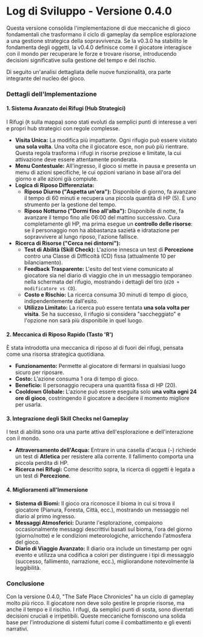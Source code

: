 # Log di Sviluppo - Versione 0.4.0

Questa versione consolida l'implementazione di due meccaniche di gioco fondamentali che trasformano il ciclo di gameplay da semplice esplorazione a una gestione strategica della sopravvivenza. Se la v0.3.0 ha stabilito le fondamenta degli oggetti, la v0.4.0 definisce come il giocatore interagisce con il mondo per recuperare le forze e trovare risorse, introducendo decisioni significative sulla gestione del tempo e del rischio.

Di seguito un'analisi dettagliata delle nuove funzionalità, ora parte integrante del nucleo del gioco.

### Dettagli dell'Implementazione

#### 1. Sistema Avanzato dei Rifugi (Hub Strategici)
I Rifugi (`R` sulla mappa) sono stati evoluti da semplici punti di interesse a veri e propri hub strategici con regole complesse.

- **Visita Unica:** La modifica più impattante. Ogni rifugio può essere visitato **una sola volta**. Una volta che il giocatore esce, non può più rientrare. Questa regola trasforma i rifugi in risorse preziose e limitate, la cui attivazione deve essere attentamente ponderata.
- **Menu Contestuale:** All'ingresso, il gioco si mette in pausa e presenta un menu di azioni specifiche, le cui opzioni variano in base all'ora del giorno e alle azioni già compiute.
- **Logica di Riposo Differenziata:**
  - **Riposo Diurno ("Aspetta un'ora"):** Disponibile di giorno, fa avanzare il tempo di 60 minuti e recupera una piccola quantità di HP (5). È uno strumento per la gestione del tempo.
  - **Riposo Notturno ("Dormi fino all'alba"):** Disponibile di notte, fa avanzare il tempo fino alle 06:00 del mattino successivo. Cura completamente gli HP, ma prima esegue un **controllo delle risorse**: se il personaggio non ha abbastanza sazietà e idratazione per sopravvivere al lungo riposo, l'azione fallisce.
- **Ricerca di Risorse ("Cerca nei dintorni"):**
  - **Test di Abilità (Skill Check):** L'azione innesca un test di **Percezione** contro una Classe di Difficoltà (CD) fissa (attualmente 10 per bilanciamento).
  - **Feedback Trasparente:** L'esito del test viene comunicato al giocatore sia nel diario di viaggio che in un messaggio temporaneo nella schermata del rifugio, mostrando i dettagli del tiro (`d20 + modificatore vs CD`).
  - **Costo e Rischio:** La ricerca consuma 30 minuti di tempo di gioco, indipendentemente dall'esito.
  - **Utilizzo Limitato:** La ricerca può essere tentata **una sola volta per visita**. Se ha successo, il rifugio si considera "saccheggiato" e l'opzione non sarà più disponibile in quel luogo.

#### 2. Meccanica di Riposo Rapido (Tasto 'R')
È stata introdotta una meccanica di riposo al di fuori dei rifugi, pensata come una risorsa strategica quotidiana.

- **Funzionamento:** Permette al giocatore di fermarsi in qualsiasi luogo sicuro per riposare.
- **Costo:** L'azione consuma 1 ora di tempo di gioco.
- **Beneficio:** Il personaggio recupera una quantità fissa di HP (20).
- **Cooldown Globale:** L'azione può essere eseguita solo **una volta ogni 24 ore di gioco**, costringendo il giocatore a decidere il momento migliore per usarla.

#### 3. Integrazione degli Skill Checks nel Gameplay
I test di abilità sono ora una parte attiva dell'esplorazione e dell'interazione con il mondo.

- **Attraversamento dell'Acqua:** Entrare in una casella d'acqua (`~`) richiede un test di **Atletica** per resistere alla corrente. Il fallimento comporta una piccola perdita di HP.
- **Ricerca nei Rifugi:** Come descritto sopra, la ricerca di oggetti è legata a un test di **Percezione**.

#### 4. Miglioramenti all'Immersione
- **Sistema di Biomi:** Il gioco ora riconosce il bioma in cui si trova il giocatore (Pianura, Foresta, Città, ecc.), mostrando un messaggio nel diario al primo ingresso.
- **Messaggi Atmosferici:** Durante l'esplorazione, compaiono occasionalmente messaggi descrittivi basati sul bioma, l'ora del giorno (giorno/notte) e le condizioni meteorologiche, arricchendo l'atmosfera del gioco.
- **Diario di Viaggio Avanzato:** Il diario ora include un timestamp per ogni evento e utilizza una codifica a colori per distinguere i tipi di messaggio (successo, fallimento, narrazione, ecc.), migliorandone notevolmente la leggibilità.

### Conclusione
Con la versione 0.4.0, "The Safe Place Chronicles" ha un ciclo di gameplay molto più ricco. Il giocatore non deve solo gestire le proprie risorse, ma anche il tempo e il rischio. I rifugi, da semplici punti di sosta, sono diventati decisioni cruciali e irripetibili. Queste meccaniche forniscono una solida base per l'introduzione di sistemi futuri come il combattimento e gli eventi narrativi.
